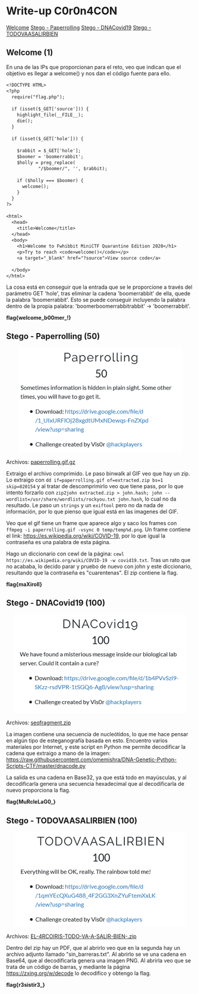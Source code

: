 # Write-up C0r0n4CON

[Welcome](#Welcome-\(1\))
[Stego - Paperrolling](#Stego-Paperrolling)
[Stego - DNACovid19](#Stego-DNACovid19)
[Stego - TODOVAASALIRBIEN](#Stego-TODOVAASALIRBIEN)



## Welcome (1)
En una de las IPs que proporcionan para el reto, veo que indican que el objetivo es llegar a welcome() y nos dan el código fuente para ello.

```
<!DOCTYPE HTML>
<?php
  require("flag.php");

  if (isset($_GET['source'])) {
    highlight_file(__FILE__);
    die();
  }

  if (isset($_GET['hole'])) {

    $rabbit = $_GET['hole'];
    $boomer = 'boomerrabbit';
    $holly = preg_replace(
            "/$boomer/", '', $rabbit);

    if ($holly === $boomer) {
      welcome();
    }
  }
?>

<html>
  <head>
    <title>Welcome</title>
  </head>
  <body>
    <h1>Welcome to Fwhibbit MiniCTF Quarantine Edition 2020</h1>
    <p>Try to reach <code>welcome()</code></p>
    <a target="_blank" href="?source">View source code</a>

  </body>
</html>
```

La cosa está en conseguir que la entrada que se le proporcione a través del parámetro GET 'hole', tras eliminar la cadena 'boomerrabbit' de ella, quede la palabra 'boomerrabbit'. Esto se puede conseguir incluyendo la palabra dentro de la propia palabra: 'boomerboomerrabbitrabbit' -> 'boomerrabbit'.

**flag{welcome_b00mer_<redacted>!}**


## Stego - Paperrolling (50)
<p align="center">
  <img src="images/paperrolling.png">
</p>

Archivos: <a href="challs/stego/paperrolling.gif.gz">paperrolling.gif.gz</a>

Extraigo el archivo comprimido. Le paso binwalk al GIF veo que hay un zip. Lo extraigo con `dd if=paperrolling.gif of=extracted.zip bs=1 skip=820154` y al tratar de descomprimirlo veo que tiene pass, por lo que intento forzarlo con `zip2john extracted.zip > john.hash; john --wordlist=/usr/share/wordlists/rockyou.txt john.hash`, lo cual no da resultado. Le paso un `strings` y un `exiftool` pero no da nada de información, por lo que pienso que igual está en las imagenes del GIF. 

Veo que el gif tiene un frame que aparece algo y saco los frames con `ffmpeg -i paperrolling.gif -vsync 0 temp/temp%d.png`. Un frame contiene el link: https://es.wikipedia.org/wiki/COVID-19, por lo que igual la contraseña es una palabra de esta página. 

Hago un diccionario con cewl de la página: `cewl https://es.wikipedia.org/wiki/COVID-19 -w covid19.txt`. Tras un rato que no acababa, lo decido parar y pruebo de nuevo con john y este diccionario, resultando que la contraseña es "cuarentenas". El zip contiene la flag.

**flag{maXiroll<censored>}**


## Stego - DNACovid19 (100)
<p align="center">
  <img src="images/dnacovid19.png">
</p>

Archivos: <a href="challs/stego/seqfragment.zip">seqfragment.zip</a>

La imagen contiene una secuencia de nucleótidos, lo que me hace pensar en algún tipo de esteganografía basada en esto. Encuentro varios materiales por Internet, y este script en Python me permite decodificar la cadena que extraigo a mano de la imagen: https://raw.githubusercontent.com/omemishra/DNA-Genetic-Python-Scripts-CTF/master/dnacode.py

La salida es una cadena en Base32, ya que está todo en mayúsculas, y al decodificarla genera una secuencia hexadecimal que al decodificarla de nuevo proporciona la flag.

**flag{MuRcIeLaG0_<censored>}**


## Stego - TODOVAASALIRBIEN (100)
<p align="center">
  <img src="images/todovaasalirbien.png">
</p>

Archivos: <a href="challs/stego/EL-4RCOIRIS-TODO-VA-A-SALIR-BIEN-.zip">EL-4RCOIRIS-TODO-VA-A-SALIR-BIEN-.zip</a>

Dentro del zip hay un PDF, que al abrirlo veo que en la segunda hay un archivo adjunto llamado "sin_barreras.txt". Al abrirlo se ve una cadena en Base64, que al decodificarla genera una imagen PNG. Al abrirla veo que se trata de un código de barras, y mediante la página https://zxing.org/w/decode lo decodifico y obtengo la flag.

**flag{r3sistir3_<censored>}**

